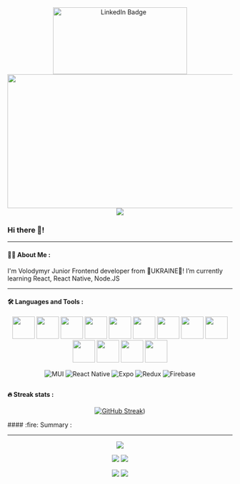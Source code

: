 <div  align="center">
<img src="https://i.gifer.com/Bm1J.gif" width="300" height="150" alt="LinkedIn Badge"/>
</div>

<div align="center">
  <img src="https://media.giphy.com/media/dWesBcTLavkZuG35MI/giphy.gif" width="600" height="300"/>
</div>
<div id="badges" align="center">
  <a href="linkedin.com/in/vladimir-labunets-78a3b3125">
    <img src="https://img.shields.io/badge/LinkedIn-blue?style=for-the-badge&logo=linkedin&logoColor=white" />
  </a>

</div>

### Hi there 👋!

---

#### :woman_technologist: About Me :

I'm Volodymyr Junior Frontend developer from :blue_heart:UKRAINE:yellow_heart:! I’m currently learning React, React Native, Node.JS

---

#### :hammer_and_wrench: Languages and Tools :

<div id="badges" align="center">
<img src="https://cdn.jsdelivr.net/gh/devicons/devicon/icons/javascript/javascript-original.svg" width=50/> 
<img src="https://cdn.jsdelivr.net/gh/devicons/devicon/icons/html5/html5-plain-wordmark.svg" width=50/>
<img src="https://cdn.jsdelivr.net/gh/devicons/devicon/icons/css3/css3-plain-wordmark.svg"  width=50/>
<img src="https://cdn.jsdelivr.net/gh/devicons/devicon/icons/sass/sass-original.svg" width=50 />
<img src="https://cdn.jsdelivr.net/gh/devicons/devicon/icons/react/react-original-wordmark.svg" width=50 />
<img src="https://cdn.jsdelivr.net/gh/devicons/devicon/icons/redux/redux-original.svg" width=50/>
<img src="https://cdn.jsdelivr.net/gh/devicons/devicon/icons/npm/npm-original-wordmark.svg" width=50/>
<img src="https://cdn.jsdelivr.net/gh/devicons/devicon/icons/nodejs/nodejs-original-wordmark.svg"  width=50/>
<img src="https://cdn.jsdelivr.net/gh/devicons/devicon/icons/express/express-original.svg" width=50/>
<img src="https://cdn.jsdelivr.net/gh/devicons/devicon/icons/webpack/webpack-plain-wordmark.svg"  width=50/>
<img src="https://cdn.jsdelivr.net/gh/devicons/devicon/icons/git/git-plain-wordmark.svg" width=50/>
<img src="https://cdn.jsdelivr.net/gh/devicons/devicon/icons/github/github-original-wordmark.svg" width=50/>
<img src="https://cdn.jsdelivr.net/gh/devicons/devicon/icons/figma/figma-original.svg" width=50/>
</div>
<div id="badges" align="center">

![MUI](https://img.shields.io/badge/MUI-%230081CB.svg?style=for-the-badge&logo=mui&logoColor=white) ![React Native](https://img.shields.io/badge/react_native-%2320232a.svg?style=for-the-badge&logo=react&logoColor=%2361DAFB) ![Expo](https://img.shields.io/badge/expo-1C1E24?style=for-the-badge&logo=expo&logoColor=#D04A37) ![Redux](https://img.shields.io/badge/redux-%23593d88.svg?style=for-the-badge&logo=redux&logoColor=white) ![Firebase](https://img.shields.io/badge/Firebase-039BE5?style=for-the-badge&logo=Firebase&logoColor=white)

## </div>

#### :fire: Streak stats :

<div id="badges" align="center">

[![GitHub Streak](https://github-readme-streak-stats.herokuapp.com/?user=DenverCoder1&theme=github-light)](https://git.io/streak-stats))

</div>
#### :fire: Summary :

---

<div id="badges" align="center">

![](https://github-profile-summary-cards.vercel.app/api/cards/profile-details?username=vplabunets&theme=github)

![](https://github-profile-summary-cards.vercel.app/api/cards/most-commit-language?username=vplabunets&theme=github) ![](https://github-profile-summary-cards.vercel.app/api/cards/repos-per-language?username=vplabunets&theme=github)

![](https://github-profile-summary-cards.vercel.app/api/cards/stats?username=daniilshat&theme=github) ![](https://github-profile-summary-cards.vercel.app/api/cards/productive-time?username=vplabunets&theme=github)

</div>
<!--
**vplabunets/vplabunets** is a ✨ _special_ ✨ repository because its `README.md` (this file) appears on your GitHub profile.

Here are some ideas to get you started:

- 🔭 I’m currently working on ...
- 🌱 I’m currently learning ...
- 👯 I’m looking to collaborate on ...
- 🤔 I’m looking for help with ...
- 💬 Ask me about ...
- 📫 How to reach me: ...
- 😄 Pronouns: ...
- ⚡ Fun fact: ...
  -->
